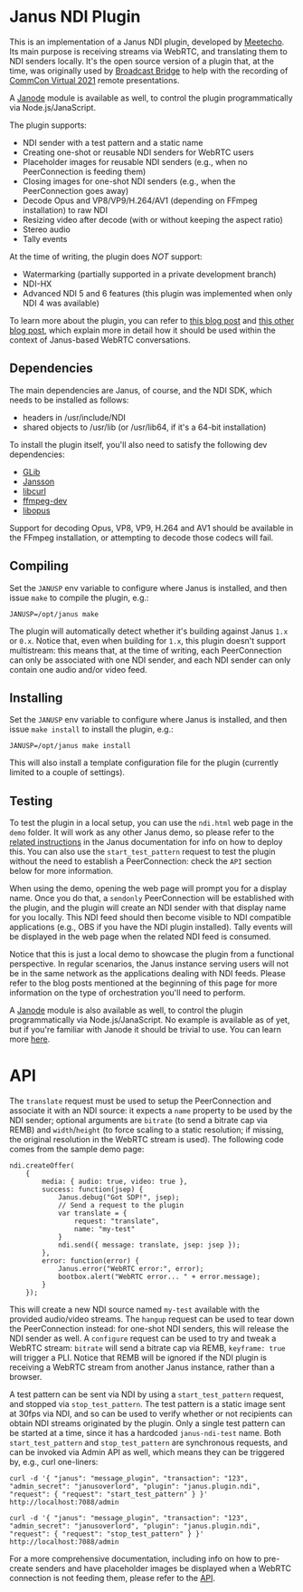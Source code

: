 Janus NDI Plugin
================

This is an implementation of a Janus NDI plugin, developed by [Meetecho](http://www.meetecho.com). Its main purpose is receiving streams via WebRTC, and translating them to NDI senders locally. It's the open source version of a plugin that, at the time, was originally used by [Broadcast Bridge](https://broadcastbridge.app/) to help with the recording of [CommCon Virtual 2021](https://2021.commcon.xyz/) remote presentations.

A [Janode](https://github.com/meetecho/janode/) module is available as well, to control the plugin programmatically via Node.js/JanaScript.

The plugin supports:

* NDI sender with a test pattern and a static name
* Creating one-shot or reusable NDI senders for WebRTC users
* Placeholder images for reusable NDI senders (e.g., when no PeerConnection is feeding them)
* Closing images for one-shot NDI senders (e.g., when the PeerConnection goes away)
* Decode Opus and VP8/VP9/H.264/AV1 (depending on FFmpeg installation) to raw NDI
* Resizing video after decode (with or without keeping the aspect ratio)
* Stereo audio
* Tally events

At the time of writing, the plugin does _NOT_ support:

* Watermarking (partially supported in a private development branch)
* NDI-HX
* Advanced NDI 5 and 6 features (this plugin was implemented when only NDI 4 was available)

To learn more about the plugin, you can refer to [this blog post](https://www.meetecho.com/blog/webrtc-ndi/) and [this other blog post](https://www.meetecho.com/blog/webrtc-ndi-part-2/), which explain more in detail how it should be used within the context of Janus-based WebRTC conversations.

## Dependencies

The main dependencies are Janus, of course, and the NDI SDK, which needs to be installed as follows:

* headers in /usr/include/NDI
* shared objects to /usr/lib (or /usr/lib64, if it's a 64-bit installation)

To install the plugin itself, you'll also need to satisfy the following dev dependencies:

* [GLib](http://library.gnome.org/devel/glib/)
* [Jansson](http://www.digip.org/jansson/)
* [libcurl](https://curl.haxx.se/libcurl/)
* [ffmpeg-dev](http://ffmpeg.org/)
* [libopus](http://opus-codec.org/)

Support for decoding Opus, VP8, VP9, H.264 and AV1 should be available in the FFmpeg installation, or attempting to decode those codecs will fail.

## Compiling

Set the `JANUSP` env variable to configure where Janus is installed, and then issue `make` to compile the plugin, e.g.:

	JANUSP=/opt/janus make

The plugin will automatically detect whether it's building against Janus `1.x` or `0.x`. Notice that, even when building for `1.x`, this plugin doesn't support multistream: this means that, at the time of writing, each PeerConnection can only be associated with one NDI sender, and each NDI sender can only contain one audio and/or video feed.

## Installing

Set the `JANUSP` env variable to configure where Janus is installed, and then issue `make install` to install the plugin, e.g.:

	JANUSP=/opt/janus make install

This will also install a template configuration file for the plugin (currently limited to a couple of settings).

## Testing

To test the plugin in a local setup, you can use the `ndi.html` web page in the `demo` folder. It will work as any other Janus demo, so please refer to the [related instructions](https://janus.conf.meetecho.com/docs/deploy) in the Janus documentation for info on how to deploy this. You can also use the `start_test_pattern` request to test the plugin without the need to establish a PeerConnection: check the `API` section below for more information.

When using the demo, opening the web page will prompt you for a display name. Once you do that, a `sendonly` PeerConnection will be established with the plugin, and the plugin will create an NDI sender with that display name for you locally. This NDI feed should then become visible to NDI compatible applications (e.g., OBS if you have the NDI plugin installed). Tally events will be displayed in the web page when the related NDI feed is consumed.

Notice that this is just a local demo to showcase the plugin from a functional perspective. In regular scenarios, the Janus instance serving users will not be in the same network as the applications dealing with NDI feeds. Please refer to the blog posts mentioned at the beginning of this page for more information on the type of orchestration you'll need to perform.

A [Janode](https://github.com/meetecho/janode/) module is also available as well, to control the plugin programmatically via Node.js/JanaScript. No example is available as of yet, but if you're familiar with Janode it should be trivial to use. You can learn more [here](janode/README.md).

# API

The `translate` request must be used to setup the PeerConnection and associate it with an NDI source: it expects a `name` property to be used by the NDI sender; optional arguments are `bitrate` (to send a bitrate cap via REMB) and `width`/`height` (to force scaling to a static resolution; if missing, the original resolution in the WebRTC stream is used). The following code comes from the sample demo page:

	ndi.createOffer(
		{
			media: { audio: true, video: true },
			success: function(jsep) {
				Janus.debug("Got SDP!", jsep);
				// Send a request to the plugin
				var translate = {
					request: "translate",
					name: "my-test"
				}
				ndi.send({ message: translate, jsep: jsep });
			},
			error: function(error) {
				Janus.error("WebRTC error:", error);
				bootbox.alert("WebRTC error... " + error.message);
			}
		});

This will create a new NDI source named `my-test` available with the provided audio/video streams. The `hangup` request can be used to tear down the PeerConnection instead: for one-shot NDI senders, this will release the NDI sender as well. A `configure` request can be used to try and tweak a WebRTC stream: `bitrate` will send a bitrate cap via REMB, `keyframe: true` will trigger a PLI. Notice that REMB will be ignored if the NDI plugin is receiving a WebRTC stream from another Janus instance, rather than a browser.

A test pattern can be sent via NDI by using a `start_test_pattern` request, and stopped via `stop_test_pattern`. The test pattern is a static image sent at 30fps via NDI, and so can be used to verify whether or not recipients can obtain NDI streams originated by the plugin. Only a single test pattern can be started at a time, since it has a hardcoded `janus-ndi-test` name. Both `start_test_pattern` and `stop_test_pattern` are synchronous requests, and can be invoked via Admin API as well, which means they can be triggered by, e.g., curl one-liners:

	curl -d '{ "janus": "message_plugin", "transaction": "123", "admin_secret": "janusoverlord", "plugin": "janus.plugin.ndi", "request": { "request": "start_test_pattern" } }' http://localhost:7088/admin

	curl -d '{ "janus": "message_plugin", "transaction": "123", "admin_secret": "janusoverlord", "plugin": "janus.plugin.ndi", "request": { "request": "stop_test_pattern" } }' http://localhost:7088/admin

For a more comprehensive documentation, including info on how to pre-create senders and have placeholder images be displayed when a WebRTC connection is not feeding them, please refer to the [API](docs/API.md).
